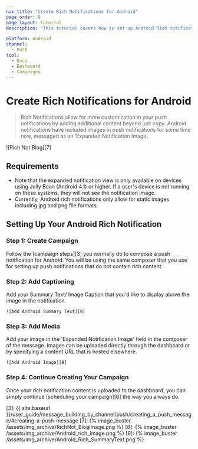 ```yaml
---
nav_title: "Create Rich Notifications for Android"
page_order: 9
page_layout: tutorial
description: "This tutorial covers how to set up Android Rich notifications for your Braze Campaigns."

platform: Android
channel:
  - Push
tool:
  - Docs
  - Dashboard
  - Campaigns
---
```


# Create Rich Notifications for Android

> Rich Notifications allow for more customization in your push notifications by adding additional content beyond just copy. Android notifications have included images in push notifications for some time now, messaged as an ‘Expanded Notification Image’.

![Rich Not Blog][7]

## Requirements

- Note that the expanded notification view is only available on devices using Jelly Bean (Android 4.1) or higher. If a user's device is not running on these systems, they will not see the notification image.
- Currently, Android rich notifications only allow for static images including jpg and png file formats.

## Setting Up Your Android Rich Notification

### Step 1: Create Campaign
Follow the [campaign steps][3] you normally do to compose a push notification for Android. You will be using the same composer that you use for setting up push notifications that do not contain rich content.

### Step 2: Add Captioning
Add your Summary Text/ Image Caption that you'd like to display above the image in the notification.

    ![Add Android Summary Text][9]

### Step 3: Add Media
Add your image in the 'Expanded Notification Image' field in the composer of the message. Images can be uploaded directly through the dashboard or by specifying a content URL that is hosted elsewhere.

    ![Add Android Image][8]

### Step 4: Continue Creating Your Campaign
Once your rich notification content is uploaded to the dashboard, you can simply continue [scheduling your campaign][6] the way you always do.

[3]: {{ site.baseurl }}/user_guide/message_building_by_channel/push/creating_a_push_message/#creating-a-push-message
[7]: {% image_buster /assets/img_archive/RichNot_BlogImage.png %}
[8]: {% image_buster /assets/img_archive/Android_rich_image.png %}
[9]: {% image_buster /assets/img_archive/Android_Rich_SummaryText.png %}
